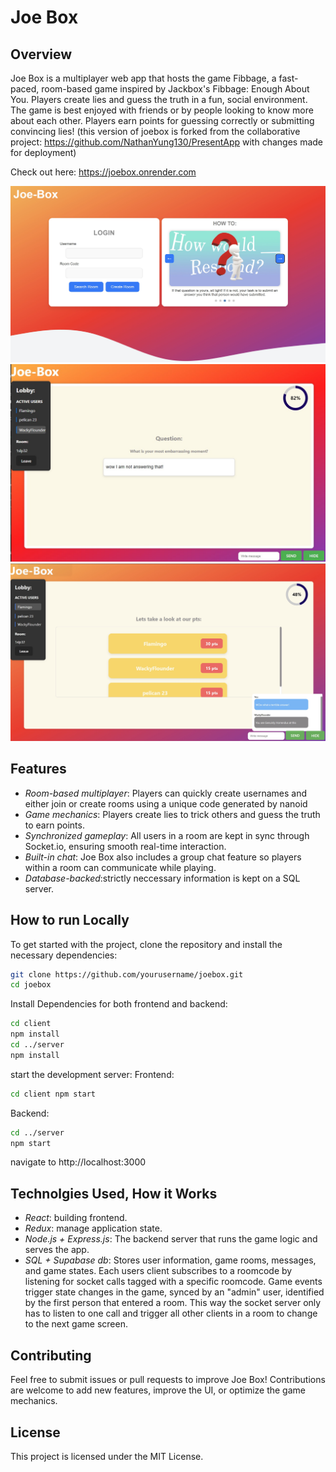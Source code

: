 # Joe Box

## Overview

Joe Box is a multiplayer web app that hosts the game Fibbage, a fast-paced, room-based game inspired by Jackbox's Fibbage: Enough About You. Players create lies and guess the truth in a fun, social environment. The game is best enjoyed with friends or by people looking to know more about each other. Players earn points for guessing correctly or submitting convincing lies!
(this version of joebox is forked from the collaborative project: https://github.com/NathanYung130/PresentApp with changes made for deployment)

Check out here:
https://joebox.onrender.com

![Login screenshot](Joebox1.jpg)
![Game screenshot](Joebox2.jpg)
![Game screenshot](Joebox3.jpg)

## Features

- *Room-based multiplayer*: Players can quickly create usernames and either join or create rooms using a unique code generated by nanoid
- *Game mechanics*: Players create lies to trick others and guess the truth to earn points.
- *Synchronized gameplay*: All users in a room are kept in sync through Socket.io, ensuring smooth real-time interaction.
- *Built-in chat*: Joe Box also includes a group chat feature so players within a room can communicate while playing.
- *Database-backed*:strictly neccessary information is kept on a SQL server.

## How to run Locally

To get started with the project, clone the repository and install the necessary dependencies:

```bash
git clone https://github.com/yourusername/joebox.git
cd joebox
```
Install Dependencies for both frontend and backend:
```bash
cd client
npm install
cd ../server
npm install
```
start the development server:
Frontend:
```bash
cd client npm start
```
Backend:
```bash
cd ../server
npm start
```
navigate to http://localhost:3000


## Technolgies Used, How it Works
- *React*: building frontend.
- *Redux*: manage application state.
- *Node.js + Express.js*: The backend server that runs the game logic and serves the app.
- *SQL + Supabase db*: Stores user information, game rooms, messages, and game states.
Each users client subscribes to a roomcode by listening for socket calls tagged with a specific roomcode. Game events trigger state changes in the game, synced by an "admin" user, identified by the first person that entered a room. This way the socket server only has to listen to one call and trigger all other clients in a room to change to the next game screen.

## Contributing
Feel free to submit issues or pull requests to improve Joe Box! Contributions are welcome to add new features, improve the UI, or optimize the game mechanics.
## License
This project is licensed under the MIT License.

